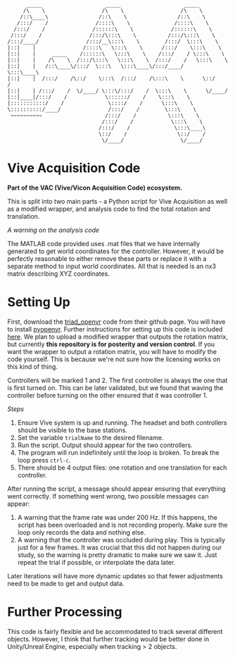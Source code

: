 
          _____                    _____                    _____                  
         /\    \                  /\    \                  /\    \                 
        /::\____\                /::\    \                /::\    \                
       /:::/    /               /::::\    \              /::::\    \               
      /:::/    /               /::::::\    \            /::::::\    \              
     /:::/    /               /:::/\:::\    \          /:::/\:::\    \             
    /:::/____/               /:::/__\:::\    \        /:::/  \:::\    \            
    |::|    |               /::::\   \:::\    \      /:::/    \:::\    \           
    |::|    |     _____    /::::::\   \:::\    \    /:::/    / \:::\    \          
    |::|    |    /\    \  /:::/\:::\   \:::\    \  /:::/    /   \:::\    \         
    |::|    |   /::\____\/:::/  \:::\   \:::\____\/:::/____/     \:::\____\        
    |::|    |  /:::/    /\::/    \:::\  /:::/    /\:::\    \      \::/    /        
    |::|    | /:::/    /  \/____/ \:::\/:::/    /  \:::\    \      \/____/         
    |::|____|/:::/    /            \::::::/    /    \:::\    \                     
    |:::::::::::/    /              \::::/    /      \:::\    \                    
    \::::::::::/____/               /:::/    /        \:::\    \                   
     ~~~~~~~~~~                    /:::/    /          \:::\    \                  
                                  /:::/    /            \:::\    \                 
                                 /:::/    /              \:::\____\                
                                 \::/    /                \::/    /                
                                  \/____/                  \/____/           
# Vive Acquisition Code

**Part of the VAC (Vive/Vicon Acquisition Code) ecosystem.**

This is split into two main parts - a Python script for Vive Acquisition as well as a modified wrapper, and analysis code to find the total rotation and translation. 

*A warning on the analysis code*

The MATLAB code provided uses .mat files that we have internally generated to get world coordinates for the controller. However, it would be perfectly reasonable to either remove these parts or replace it with a separate method to input world coordinates. All that is needed is an nx3 matrix describing XYZ coordinates.

# Setting Up
First, download the [triad_openvr](https://github.com/TriadSemi/triad_openvr) code from their github page. You will have to install [pyopenvr](https://github.com/cmbruns/pyopenvr). Further instructions for setting up this code is included [here](https://www.roadtovr.com/how-to-use-the-htc-vive-tracker-without-a-vive-headset/). We plan to upload a modified wrapper that outputs the rotation matrix, but currently **this repository is for posterity and version control**. If you want the wrapper to output a rotation matrix, you will have to modify the code yourself. This is because we're not sure how the licensing works on this kind of thing. 

Controllers will be marked 1 and 2. The first controller is always the one that is first turned on. This can be later validated, but we found that waving the controller before turning on the other ensured that it was controller 1.

*Steps*
1. Ensure Vive system is up and running. The headset and both controllers should be visible to the base stations.
2. Set the variable ```trialName``` to the desired filename.
3. Run the script. Output should appear for the two controllers. 
3. The program will run indefinitely until the loop is broken. To break the loop press ```ctrl-c```. 
4. There should be 4 output files: one rotation and one translation for each controller.

After running the script, a message should appear ensuring that everything went correctly. If something went wrong, two possible messages can appear:
1. A warning that the frame rate was under 200 Hz. If this happens, the script has been overloaded and is not recording properly. Make sure the loop only records the data and nothing else. 
2. A warning that the controller was occluded during play. This is typically just for a few frames. It was crucial that this did not happen during our study, so the warning is pretty dramatic to make sure we saw it. Just repeat the trial if possible, or interpolate the data later. 

Later iterations will have more dynamic updates so that fewer adjustments need to be made to get and output data.

# Further Processing
This code is fairly flexible and be accommodated to track several different objects. However, I think that further tracking would be better done in Unity/Unreal Engine, especially when tracking > 2 objects. 
